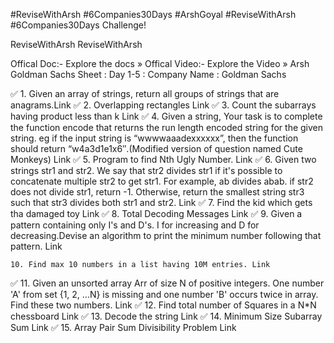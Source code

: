 #ReviseWithArsh #6Companies30Days #ArshGoyal
#ReviseWithArsh #6Companies30Days Challenge!

ReviseWithArsh ReviseWithArsh

Offical Doc:- Explore the docs »
Offical Video:- Explore the Video »
Arsh Goldman Sachs Sheet :
Day 1-5 :
Company Name : Goldman Sachs

✅ 1. Given an array of strings, return all groups of strings that are anagrams.Link
✅ 2. Overlapping rectangles Link
✅ 3. Count the subarrays having product less than k Link
✅ 4. Given a string, Your task is to complete the function encode that returns the run length encoded string for the given string. eg if the input string is “wwwwaaadexxxxxx”, then the function should return “w4a3d1e1x6″.(Modified version of question named Cute Monkeys) Link
✅ 5. Program to find Nth Ugly Number. Link
✅ 6. Given two strings str1 and str2. We say that str2 divides str1 if it's possible to concatenate multiple str2 to get str1. For example, ab divides abab. if str2 does not divide str1, return -1. Otherwise, return the smallest string str3 such that str3 divides both str1 and str2. Link
✅ 7. Find the kid which gets tha damaged toy Link
✅ 8. Total Decoding Messages Link
✅ 9. Given a pattern containing only I's and D's. I for increasing and D for decreasing.Devise an algorithm to print the minimum number following that pattern. Link

    10. Find max 10 numbers in a list having 10M entries. Link

✅ 11. Given an unsorted array Arr of size N of positive integers. One number 'A' from set {1, 2, …N} is missing and one number 'B' occurs twice in array. Find these two numbers. Link
✅ 12. Find total number of Squares in a N*N chessboard Link
✅ 13. Decode the string Link
✅ 14. Minimum Size Subarray Sum Link
✅ 15. Array Pair Sum Divisibility Problem Link
